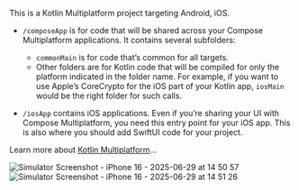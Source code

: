 This is a Kotlin Multiplatform project targeting Android, iOS.

* `/composeApp` is for code that will be shared across your Compose Multiplatform applications.
  It contains several subfolders:
  - `commonMain` is for code that’s common for all targets.
  - Other folders are for Kotlin code that will be compiled for only the platform indicated in the folder name.
    For example, if you want to use Apple’s CoreCrypto for the iOS part of your Kotlin app,
    `iosMain` would be the right folder for such calls.

* `/iosApp` contains iOS applications. Even if you’re sharing your UI with Compose Multiplatform, 
  you need this entry point for your iOS app. This is also where you should add SwiftUI code for your project.


Learn more about [Kotlin Multiplatform](https://www.jetbrains.com/help/kotlin-multiplatform-dev/get-started.html)…


![Simulator Screenshot - iPhone 16 - 2025-06-29 at 14 50 57](https://github.com/user-attachments/assets/48de83fa-6962-4c9e-b1bf-6eff7b3ccf75)
![Simulator Screenshot - iPhone 16 - 2025-06-29 at 14 51 26](https://github.com/user-attachments/assets/f7fbe05d-159a-4517-83dc-8bacbdca23eb)
